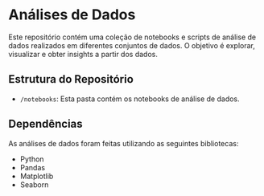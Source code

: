 # Análises de Dados

Este repositório contém uma coleção de notebooks e scripts de análise de dados realizados em diferentes conjuntos de dados. O objetivo é explorar, visualizar e obter insights a partir dos dados.

## Estrutura do Repositório

- `/notebooks`: Esta pasta contém os notebooks de análise de dados.

## Dependências

As análises de dados foram feitas utilizando as seguintes bibliotecas:

- Python
- Pandas
- Matplotlib
- Seaborn
